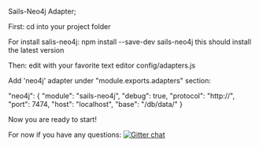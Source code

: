 Sails-Neo4j Adapter; 



First:
cd into your project folder

For install salis-neo4j:
npm install --save-dev sails-neo4j
this should install the latest version

Then:
edit with your favorite text editor config/adapters.js

Add 'neo4j' adapter under "module.exports.adapters" section:

"neo4j":
{ "module": "sails-neo4j", 
  "debug": true, 
  "protocol": "http://", "port": 7474,
  "host": "localhost", 
  "base": "/db/data/" }

Now you are ready to start!


For now if you have any questions:
[![Gitter chat](https://badges.gitter.im/natgeo/sails-neo4j.png)](https://gitter.im/natgeo/sails-neo4j)
